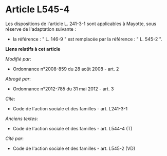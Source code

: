 # Article L545-4

Les dispositions de l'article L. 241-3-1 sont applicables à Mayotte, sous réserve de l'adaptation suivante :

- la référence : " L. 146-9 " est remplacée par la référence : " L. 545-2 ".

**Liens relatifs à cet article**

_Modifié par_:

  - Ordonnance n°2008-859 du 28 août 2008 - art. 2

_Abrogé par_:

  - Ordonnance n°2012-785 du 31 mai 2012 - art. 3

_Cite_:

  - Code de l'action sociale et des familles - art. L241-3-1

_Anciens textes_:

  - Code de l'action sociale et des familles - art. L544-4 (T)

_Cité par_:

  - Code de l'action sociale et des familles - art. L545-2 (VD)

